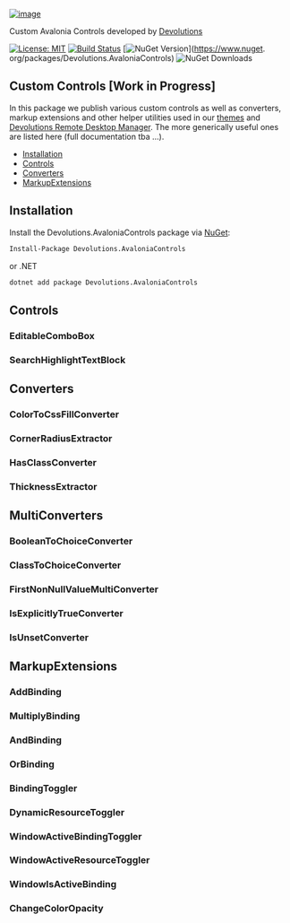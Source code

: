 [![image](https://github.com/user-attachments/assets/6a7bca22-bd0c-45cc-b847-8ea0b7776a6f)](https://devolutions.net/)

Custom Avalonia Controls developed by [Devolutions](https://devolutions.net/)

[![License: MIT](https://img.shields.io/badge/License-MIT-blue.svg)](LICENSE)
[![Build Status](https://github.com/Devolutions/avalonia-extensions/actions/workflows/build-package.yml/badge.svg?branch=master)](https://github.com/Devolutions/avalonia-extensions/actions/workflows/build-package.yml)
[![NuGet Version](https://img.shields.io/nuget/vpre/Devolutions.AvaloniaControls)](https://www.nuget.
org/packages/Devolutions.AvaloniaControls)
![NuGet Downloads](https://img.shields.io/nuget/dt/Devolutions.AvaloniaControls)

## Custom Controls [Work in Progress]

In this package we publish various custom controls as well as converters, markup extensions and other helper 
utilities used in our [themes](https://github.com/Devolutions/avalonia-extensions) and  [Devolutions Remote 
Desktop Manager](https://devolutions.net/remote-desktop-manager/). The more generically useful ones are listed here 
(full documentation tba ...).

- [Installation](#installation)
- [Controls](#controls)
- [Converters](#converters)
- [MarkupExtensions](#markupextensions)


## Installation

Install the Devolutions.AvaloniaControls package
via [NuGet](https://www.nuget.org/packages/Devolutions.AvaloniaControls):

``` bash
Install-Package Devolutions.AvaloniaControls
```

or .NET

```bash
dotnet add package Devolutions.AvaloniaControls
```


## Controls

### EditableComboBox
### SearchHighlightTextBlock

## Converters

### ColorToCssFillConverter
### CornerRadiusExtractor
### HasClassConverter
### ThicknessExtractor

## MultiConverters

### BooleanToChoiceConverter
### ClassToChoiceConverter
### FirstNonNullValueMultiConverter
### IsExplicitlyTrueConverter
### IsUnsetConverter

## MarkupExtensions

### AddBinding
### MultiplyBinding

### AndBinding
### OrBinding

### BindingToggler
### DynamicResourceToggler

### WindowActiveBindingToggler
### WindowActiveResourceToggler
### WindowIsActiveBinding

### ChangeColorOpacity
